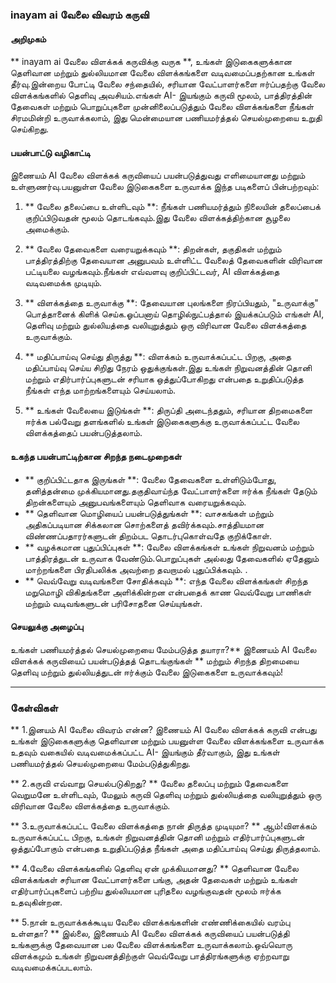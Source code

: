 ### inayam ai வேலை விவரம் கருவி

#### அறிமுகம்
** inayam ai வேலை விளக்கக் கருவிக்கு வருக **, உங்கள் இடுகைகளுக்கான தெளிவான மற்றும் துல்லியமான வேலை விளக்கங்களை வடிவமைப்பதற்கான உங்கள் தீர்வு.இன்றைய போட்டி வேலை சந்தையில், சரியான வேட்பாளர்களை ஈர்ப்பதற்கு வேலை விளக்கங்களில் தெளிவு அவசியம்.எங்கள் AI- இயங்கும் கருவி மூலம், பாத்திரத்தின் தேவைகள் மற்றும் பொறுப்புகளை முன்னிலைப்படுத்தும் வேலை விளக்கங்களை நீங்கள் சிரமமின்றி உருவாக்கலாம், இது மென்மையான பணியமர்த்தல் செயல்முறையை உறுதி செய்கிறது.

#### பயன்பாட்டு வழிகாட்டி
இணையம் AI வேலை விளக்கக் கருவியைப் பயன்படுத்துவது எளிமையானது மற்றும் உள்ளுணர்வு.பயனுள்ள வேலை இடுகைகளை உருவாக்க இந்த படிகளைப் பின்பற்றவும்:

1. ** வேலை தலைப்பை உள்ளிடவும் **: நீங்கள் பணியமர்த்தும் நிலையின் தலைப்பைக் குறிப்பிடுவதன் மூலம் தொடங்கவும்.இது வேலை விளக்கத்திற்கான சூழலை அமைக்கும்.

2. ** வேலை தேவைகளை வரையறுக்கவும் **: திறன்கள், தகுதிகள் மற்றும் பாத்திரத்திற்கு தேவையான அனுபவம் உள்ளிட்ட வேலைத் தேவைகளின் விரிவான பட்டியலை வழங்கவும்.நீங்கள் எவ்வளவு குறிப்பிட்டவர், AI விளக்கத்தை வடிவமைக்க முடியும்.

3. ** விளக்கத்தை உருவாக்கு **: தேவையான புலங்களை நிரப்பியதும், "உருவாக்கு" பொத்தானைக் கிளிக் செய்க.ஓப்பனாய் தொழில்நுட்பத்தால் இயக்கப்படும் எங்கள் AI, தெளிவு மற்றும் துல்லியத்தை வலியுறுத்தும் ஒரு விரிவான வேலை விளக்கத்தை உருவாக்கும்.

4. ** மதிப்பாய்வு செய்து திருத்து **: விளக்கம் உருவாக்கப்பட்ட பிறகு, அதை மதிப்பாய்வு செய்ய சிறிது நேரம் ஒதுக்குங்கள்.இது உங்கள் நிறுவனத்தின் தொனி மற்றும் எதிர்பார்ப்புகளுடன் சரியாக ஒத்துப்போகிறது என்பதை உறுதிப்படுத்த நீங்கள் எந்த மாற்றங்களையும் செய்யலாம்.

5. ** உங்கள் வேலையை இடுங்கள் **: திருப்தி அடைந்ததும், சரியான திறமைகளை ஈர்க்க பல்வேறு தளங்களில் உங்கள் இடுகைகளுக்கு உருவாக்கப்பட்ட வேலை விளக்கத்தைப் பயன்படுத்தலாம்.

#### உகந்த பயன்பாட்டிற்கான சிறந்த நடைமுறைகள்
- ** குறிப்பிட்டதாக இருங்கள் **: வேலை தேவைகளை உள்ளிடும்போது, ​​தனித்தன்மை முக்கியமானது.தகுதிவாய்ந்த வேட்பாளர்களை ஈர்க்க நீங்கள் தேடும் திறன்களையும் அனுபவங்களையும் தெளிவாக வரையறுக்கவும்.
- ** தெளிவான மொழியைப் பயன்படுத்துங்கள் **: வாசகங்கள் மற்றும் அதிகப்படியான சிக்கலான சொற்களைத் தவிர்க்கவும்.சாத்தியமான விண்ணப்பதாரர்களுடன் திறம்பட தொடர்புகொள்வதே குறிக்கோள்.
- ** வழக்கமான புதுப்பிப்புகள் **: வேலை விளக்கங்கள் உங்கள் நிறுவனம் மற்றும் பாத்திரத்துடன் உருவாக வேண்டும்.பொறுப்புகள் அல்லது தேவைகளில் ஏதேனும் மாற்றங்களை பிரதிபலிக்க அவற்றை தவறாமல் புதுப்பிக்கவும்.
.
- ** வெவ்வேறு வடிவங்களை சோதிக்கவும் **: எந்த வேலை விளக்கங்கள் சிறந்த மறுமொழி விகிதங்களை அளிக்கின்றன என்பதைக் காண வெவ்வேறு பாணிகள் மற்றும் வடிவங்களுடன் பரிசோதனை செய்யுங்கள்.

#### செயலுக்கு அழைப்பு
உங்கள் பணியமர்த்தல் செயல்முறையை மேம்படுத்த தயாரா?** இணையம் AI வேலை விளக்கக் கருவியைப் பயன்படுத்தத் தொடங்குங்கள் ** மற்றும் சிறந்த திறமையை தெளிவு மற்றும் துல்லியத்துடன் ஈர்க்கும் வேலை இடுகைகளை உருவாக்கவும்!

---

### கேள்விகள்

** 1.இனயம் AI வேலை விவரம் என்ன?
இணையம் AI வேலை விளக்கக் கருவி என்பது உங்கள் இடுகைகளுக்கு தெளிவான மற்றும் பயனுள்ள வேலை விளக்கங்களை உருவாக்க உதவும் வகையில் வடிவமைக்கப்பட்ட AI- இயங்கும் தீர்வாகும், இது உங்கள் பணியமர்த்தல் செயல்முறையை மேம்படுத்துகிறது.

** 2.கருவி எவ்வாறு செயல்படுகிறது? **
வேலை தலைப்பு மற்றும் தேவைகளை வெறுமனே உள்ளிடவும், மேலும் கருவி தெளிவு மற்றும் துல்லியத்தை வலியுறுத்தும் ஒரு விரிவான வேலை விளக்கத்தை உருவாக்கும்.

** 3.உருவாக்கப்பட்ட வேலை விளக்கத்தை நான் திருத்த முடியுமா? **
ஆம்!விளக்கம் உருவாக்கப்பட்ட பிறகு, உங்கள் நிறுவனத்தின் தொனி மற்றும் எதிர்பார்ப்புகளுடன் ஒத்துப்போகும் என்பதை உறுதிப்படுத்த நீங்கள் அதை மதிப்பாய்வு செய்து திருத்தலாம்.

** 4.வேலை விளக்கங்களில் தெளிவு ஏன் முக்கியமானது? **
தெளிவான வேலை விளக்கங்கள் சரியான வேட்பாளர்களை பங்கு, அதன் தேவைகள் மற்றும் உங்கள் எதிர்பார்ப்புகளைப் பற்றிய துல்லியமான புரிதலை வழங்குவதன் மூலம் ஈர்க்க உதவுகின்றன.

** 5.நான் உருவாக்கக்கூடிய வேலை விளக்கங்களின் எண்ணிக்கையில் வரம்பு உள்ளதா? **
இல்லை, இணையம் AI வேலை விளக்கக் கருவியைப் பயன்படுத்தி உங்களுக்கு தேவையான பல வேலை விளக்கங்களை உருவாக்கலாம்.ஒவ்வொரு விளக்கமும் உங்கள் நிறுவனத்திற்குள் வெவ்வேறு பாத்திரங்களுக்கு ஏற்றவாறு வடிவமைக்கப்படலாம்.